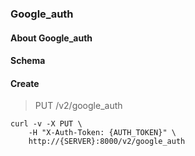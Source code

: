 ### Google_auth

#### About Google_auth

#### Schema



#### Create

> PUT /v2/google_auth

```shell
curl -v -X PUT \
    -H "X-Auth-Token: {AUTH_TOKEN}" \
    http://{SERVER}:8000/v2/google_auth
```

